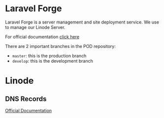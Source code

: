 # Laravel Forge

Laravel Forge is a server management and site deployment service. We use to manage our Linode 
Server.

For official documentation [click here](https://forge.laravel.com/docs/1.0/introduction.html)

There are 2 important branches in the POD repository:

- `master`: this is the production branch
- `develop`: this is the development branch

# Linode

## DNS Records

[Official Documentation](https://www.linode.com/docs/networking/dns/dns-records-an-introduction/)




